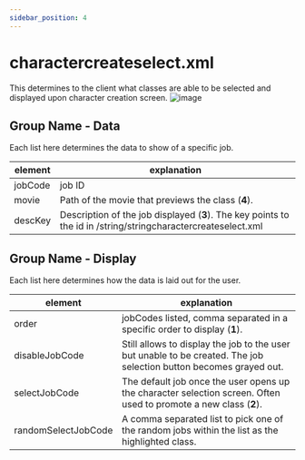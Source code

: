 ```yaml
---
sidebar_position: 4
---
```


# charactercreateselect.xml

This determines to the client what classes are able to be selected and displayed upon character creation screen.
![image](https://i.imgur.com/36RJcM5.png)

## Group Name - Data

Each list here determines the data to show of a specific job.

| element | explanation                                                                                               |
|---------|-----------------------------------------------------------------------------------------------------------|
| jobCode | job ID                                                                                                    |
| movie   | Path of the movie that previews the class (**4**).                                                             |
| descKey | Description of the job displayed (**3**). The key points to the id in /string/stringcharactercreateselect.xml |

## Group Name - Display

Each list here determines how the data is laid out for the user.

| element | explanation |
|---------|-------------|
|order    | jobCodes listed, comma separated in a specific order to display (**1**).|
|disableJobCode| Still allows to display the job to the user but unable to be created. The job selection button becomes grayed out.|
|selectJobCode | The default job once the user opens up the character selection screen. Often used to promote a new class (**2**).|
|randomSelectJobCode| A comma separated list to pick one of the random jobs within the list as the highlighted class.|
